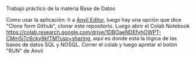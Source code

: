 Trabajo práctico de la materia Base de Datos

Como usar la aplicación: Ir a [Anvil Editor](https://anvil.works/build?utm_source=github:app_README), luego hay una opción que dice "Clone form Github", clonar este repositorio. Luego abrir el Colab Notebook https://colab.research.google.com/drive/1DBOaeNDEfyhOWPT-CMm5iTc6cky9kfTM?usp=sharing, aquí es donde esta la lógica de las bases de datos SQL y NOSQL. Correr el colab y luego apretar el botón "RUN" de Anvil

